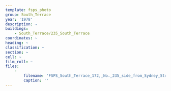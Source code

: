 ```yaml
---
template: fsps_photo
group: South_Terrace
year: '1978'
description: ~
buildings:
    - South_Terrace/235_South_Terrace
coordinates: ~
heading: ~
classification: ~
section: ~
cell: ~
film_roll: ~
files:
    -
        filename: 'FSPS_South_Terrace_172,_No._235_side_from_Sydney_Street,_16-6-H_1978.png'
        caption: ''
---
```

